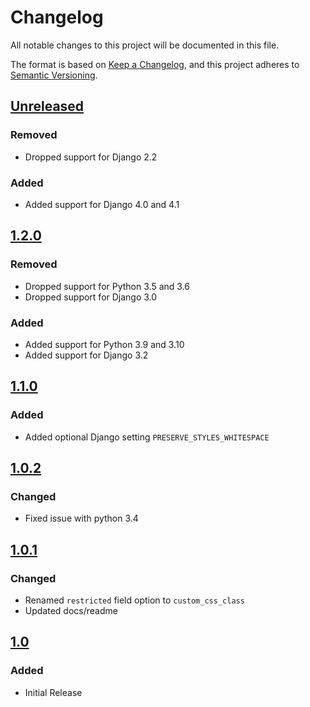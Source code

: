 # Changelog
All notable changes to this project will be documented in this file.

The format is based on [Keep a Changelog](https://keepachangelog.com/en/1.0.0/),
and this project adheres to [Semantic Versioning](https://semver.org/spec/v2.0.0.html).

## [Unreleased]

### Removed
- Dropped support for Django 2.2
### Added
- Added support for Django 4.0 and 4.1

## [1.2.0]
### Removed
- Dropped support for Python 3.5 and 3.6
- Dropped support for Django 3.0
### Added
- Added support for Python 3.9 and 3.10
- Added support for Django 3.2

## [1.1.0]
### Added
- Added optional Django setting `PRESERVE_STYLES_WHITESPACE`

## [1.0.2]
### Changed
- Fixed issue with python 3.4

## [1.0.1]
### Changed
- Renamed `restricted` field option to `custom_css_class`
- Updated docs/readme

## [1.0]
### Added
- Initial Release

[Unreleased]: https://github.com/anexia-it/django-cleanhtmlfield/compare/v1.2.0...HEAD
[1.2.0]: https://pypi.org/project/django-cleanhtmlfield/1.2.0/
[1.1.0]: https://pypi.org/project/django-cleanhtmlfield/1.1.0/
[1.0.2]: https://pypi.org/project/django-cleanhtmlfield/1.0.2/
[1.0.1]: https://pypi.org/project/django-cleanhtmlfield/1.0.1/
[1.0]: https://pypi.org/project/django-cleanhtmlfield/1.0/
